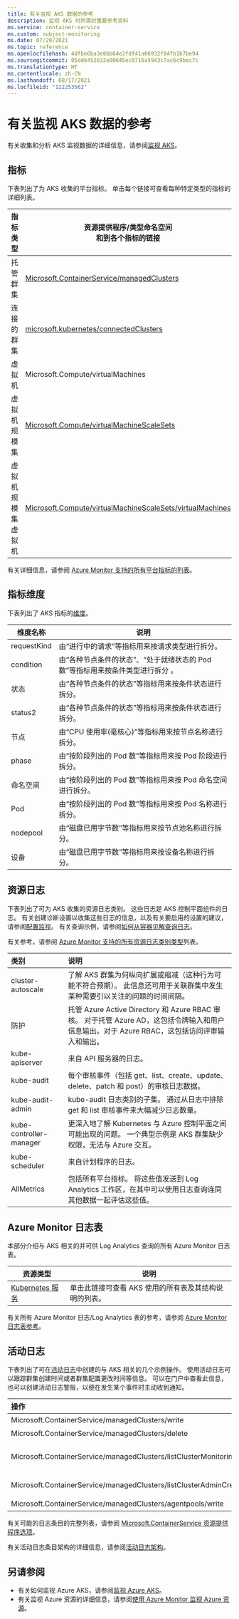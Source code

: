 ```yaml
---
title: 有关监视 AKS 数据的参考
description: 监视 AKS 时所需的重要参考资料
ms.service: container-service
ms.custom: subject-monitoring
ms.date: 07/29/2021
ms.topic: reference
ms.openlocfilehash: 4dfbe6ba3e8bb64e2fdf41a06932f84fb1b7be94
ms.sourcegitcommit: 05dd6452632e00645ec0716a5943c7ac6c9bec7c
ms.translationtype: HT
ms.contentlocale: zh-CN
ms.lasthandoff: 08/17/2021
ms.locfileid: "122253562"
---
```

# <a name="monitoring-aks-data-reference"></a>有关监视 AKS 数据的参考

有关收集和分析 AKS 监视数据的详细信息，请参阅[监视 AKS](monitor-aks.md)。

## <a name="metrics"></a>指标

下表列出了为 AKS 收集的平台指标。  单击每个链接可查看每种特定类型的指标的详细列表。

|指标类型 | 资源提供程序/类型命名空间<br/> 和到各个指标的链接 |
|-------|-----|
| 托管群集 | [Microsoft.ContainerService/managedClusters](../azure-monitor/essentials/metrics-supported.md#microsoftcontainerservicemanagedclusters)
| 连接的群集 | [microsoft.kubernetes/connectedClusters](../azure-monitor/essentials/metrics-supported.md#microsoftkubernetesconnectedclusters)
| 虚拟机| Microsoft.Compute/virtualMachines  |
| 虚拟机规模集 | [Microsoft.Compute/virtualMachineScaleSets](../azure-monitor/essentials/metrics-supported.md#microsoftcomputevirtualmachinescalesets)|
| 虚拟机规模集虚拟机 | [Microsoft.Compute/virtualMachineScaleSets/virtualMachines](../azure-monitor/essentials/metrics-supported.md#microsoftcomputevirtualmachinescalesetsvirtualmachines)|

有关详细信息，请参阅 [Azure Monitor 支持的所有平台指标的列表](../azure-monitor/essentials/metrics-supported.md)。

## <a name="metric-dimensions"></a>指标维度

下表列出了 AKS 指标的[维度](../azure-monitor/essentials/data-platform-metrics.md#multi-dimensional-metrics)。 

<!-- listed here /azure/azure-monitor/essentials/metrics-supported#microsoftcontainerservicemanagedclusters-->

| 维度名称 | 说明 |
| ------------------- | ----------------- |
| requestKind | 由“进行中的请求”等指标用来按请求类型进行拆分。 |
| condition | 由“各种节点条件的状态”、“处于就绪状态的 Pod 数”等指标用来按条件类型进行拆分 。 |
| 状态 | 由“各种节点条件的状态”等指标用来按条件状态进行拆分。 |
| status2 | 由“各种节点条件的状态”等指标用来按条件状态进行拆分。  |
| 节点 | 由“CPU 使用率(毫核心)”等指标用来按节点名称进行拆分。 |
| phase | 由“按阶段列出的 Pod 数”等指标用来按 Pod 阶段进行拆分。 |
| 命名空间 | 由“按阶段列出的 Pod 数”等指标用来按 Pod 命名空间进行拆分。 |
| Pod | 由“按阶段列出的 Pod 数”等指标用来按 Pod 名称进行拆分。 |
| nodepool | 由“磁盘已用字节数”等指标用来按节点池名称进行拆分。 |
| 设备 | 由“磁盘已用字节数”等指标用来按设备名称进行拆分。 |

## <a name="resource-logs"></a>资源日志

下表列出了可为 AKS 收集的资源日志类别。 这些日志是 AKS 控制平面组件的日志。 有关创建诊断设置以收集这些日志的信息，以及有关要启用的设置的建议，请参阅[配置监视](monitor-aks.md#configure-monitoring)。 有关查询示例，请参阅[如何从容器见解查询日志](../azure-monitor/containers/container-insights-log-query.md#resource-logs)。

有关参考，请参阅 [Azure Monitor 支持的所有资源日志类别类型](../azure-monitor/essentials/resource-logs-schema.md)列表。 

| 类别                | 说明 |
|:---|:---|
| cluster-autoscale       | 了解 AKS 群集为何纵向扩展或缩减（这种行为可能不符合预期）。 此信息还可用于关联群集中发生某种需要引以关注的问题的时间间隔。 |
| 防护                   | 托管 Azure Active Directory 和 Azure RBAC 审核。 对于托管 Azure AD，这包括令牌输入和用户信息输出。对于 Azure RBAC，这包括访问评审输入和输出。 |
| kube-apiserver          | 来自 API 服务器的日志。 |
| kube-audit              | 每个审核事件（包括 get、list、create、update、delete、patch 和 post）的审核日志数据。 |
| kube-audit-admin        | kube-audit 日志类别的子集。 通过从日志中排除 get 和 list 审核事件来大幅减少日志数量。 |
| kube-controller-manager | 更深入地了解 Kubernetes 与 Azure 控制平面之间可能出现的问题。 一个典型示例是 AKS 群集缺少权限，无法与 Azure 交互。 |
| kube-scheduler          | 来自计划程序的日志。 |
| AllMetrics              | 包括所有平台指标。 将这些值发送到 Log Analytics 工作区，在其中可以使用日志查询连同其他数据一起评估这些值。 |

## <a name="azure-monitor-logs-tables"></a>Azure Monitor 日志表

本部分介绍与 AKS 相关的并可供 Log Analytics 查询的所有 Azure Monitor 日志表。 



|资源类型 | 说明 |
|-------|-----|
| [Kubernetes 服务](/azure/azure-monitor/reference/tables/tables-resourcetype#kubernetes-services) | 单击此链接可查看 AKS 使用的所有表及其结构说明的列表。 |


有关所有 Azure Monitor 日志/Log Analytics 表的参考，请参阅 [Azure Monitor 日志表参考](/azure/azure-monitor/reference/tables/tables-resourcetype)。


## <a name="activity-log"></a>活动日志

下表列出了可在[活动日志](../azure-monitor/essentials/activity-log.md)中创建的与 AKS 相关的几个示例操作。 使用活动日志可以跟踪群集创建时间或者群集配置更改时间等信息。 可以在门户中查看此信息，也可以创建活动日志警报，以便在发生某个事件时主动收到通知。

| 操作 | 说明 |
|:---|:---|
| Microsoft.ContainerService/managedClusters/write | 创建或更新托管群集 |
| Microsoft.ContainerService/managedClusters/delete | 删除托管群集 |
| Microsoft.ContainerService/managedClusters/listClusterMonitoringUserCredential/action | 列出 clusterMonitoringUser 凭据 |
| Microsoft.ContainerService/managedClusters/listClusterAdminCredential/action | 列出 clusterAdmin 凭据 |
| Microsoft.ContainerService/managedClusters/agentpools/write | 创建或更新代理池 |

有关可能的日志条目的完整列表，请参阅 [Microsoft.ContainerService 资源提供程序选项](../role-based-access-control/resource-provider-operations.md#microsoftcontainerservice)。

有关活动日志条目架构的详细信息，请参阅[活动日志架构](../azure-monitor/essentials/activity-log-schema.md)。 

## <a name="see-also"></a>另请参阅

- 有关如何监视 Azure AKS，请参阅[监视 Azure AKS](monitor-aks.md)。
- 有关监视 Azure 资源的详细信息，请参阅[使用 Azure Monitor 监视 Azure 资源](/azure/azure-monitor/essentials/monitor-azure-resource)。
